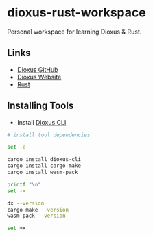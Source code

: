 # dioxus-rust-workspace

Personal workspace for learning Dioxus & Rust.

## Links

- [Dioxus GitHub](https://github.com/DioxusLabs/dioxus)
- [Dioxus Website](https://dioxuslabs.com/)
- [Rust](https://www.rust-lang.org/)

## Installing Tools

- Install [Dioxus CLI](https://github.com/DioxusLabs/dioxus/tree/main/packages/cli)

```bash { background=false category=setup closeTerminalOnSuccess=true excludeFromRunAll=true interactive=true interpreter=bash name=setup-install-tools promptEnv=true terminalRows=10 }
# install tool dependencies

set -e

cargo install dioxus-cli
cargo install cargo-make
cargo install wasm-pack

printf "\n"
set -x

dx --version
cargo make --version
wasm-pack --version

set +x
```
